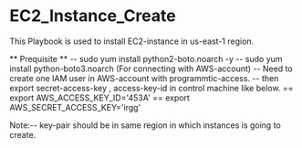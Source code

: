 # EC2_Instance_Create

This Playbook is used to install EC2-instance in us-east-1 region.

** Prequisite **
-- sudo yum install python2-boto.noarch -y
-- sudo yum install python-boto3.noarch (For connecting with AWS-account)
-- Need to create one IAM user in AWS-account with programmtic-access.
-- then export secret-access-key , access-key-id in control machine like  below.
== export AWS_ACCESS_KEY_ID='453A'
== export AWS_SECRET_ACCESS_KEY='irgg'

Note:-- key-pair should be in same region in which instances is going to create.
